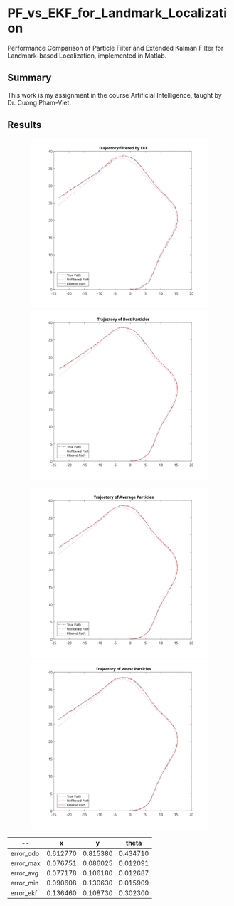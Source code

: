 # PF_vs_EKF_for_Landmark_Localization
Performance Comparison of Particle Filter and Extended Kalman Filter for Landmark-based Localization, implemented in Matlab.

## Summary
This work is my assignment in the course Artificial Intelligence, taught by Dr. Cuong Pham-Viet.

## Results
<p align="center">
  <img src="ekf.svg" width="400" alt="accessibility text">
  <img src="pf_best.svg" width="400" alt="accessibility text">
</p>
<p align="center">
  <img src="pf_avg.svg" width="400" alt="accessibility text">
  <img src="pf_worst.svg" width="400" alt="accessibility text">
</p>

-- | x | y | theta
-- | -- | -- | --
error_odo | 0.612770 | 0.815380 | 0.434710
error_max | 0.076751 | 0.086025 | 0.012091
error_avg | 0.077178 | 0.106180 | 0.012687
error_min | 0.090608 | 0.130630 | 0.015909
error_ekf | 0.136460 | 0.108730 | 0.302300

